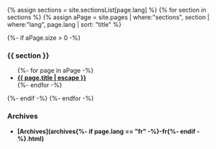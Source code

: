 {% assign sections = site.sectionsList[page.lang] %}
{% for section in sections %}
{% assign aPage = site.pages | where:"sections", section | where:"lang", page.lang | sort: "title" %}

{%- if aPage.size > 0 -%}

### {{ section }}

<ul>
  {%- for page in aPage -%}
    <li>
      <strong>
        <a href="{{ page.url | relative_url }}">
          {{ page.title | escape }}
        </a>
      </strong>
    </li>
  {%- endfor -%}
</ul>

{%- endif -%}
{%- endfor -%}

### Archives

- **[Archives](archives{%- if page.lang == "fr" -%}-fr{%- endif -%}.html)**

